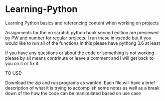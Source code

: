 # Learning-Python
Learning Python basics and referencing content when working on projects

Assignments for the no scratch python book second edition are previewed by PW and number for regular projects.
I run these in vscode but if you would like to run all of the functions in this please have pythong 3.6 at least

If you have any questions or about the code or something is not working please by all means contrinute or leave a comment and I will get back to you on it or fix it. 

TO USE:

Download the zip and run programs as wanted. Each file will have a brief description of what it is trying to accomplish some notes as well as a break down of the how the code can be manipulated based on use case
